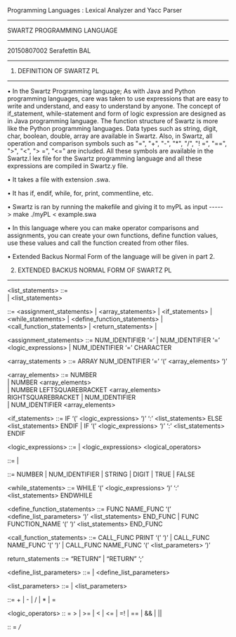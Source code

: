 Programming  Languages : Lexical Analyzer and Yacc Parser
***********************************************************
SWARTZ PROGRAMMING LANGUAGE
***********************************************************
20150807002 Serafettin BAL
***********************************************************




1. DEFINITION OF SWARTZ PL
***************************

• In the Swartz Programming language; As with Java and Python programming languages, care was taken to 
use expressions that are easy to write and understand, and easy to understand by anyone. The concept
of if_statement, while-statement and form of logic expression are designed as in Java programming
language. The function structure of Swartz is more like the Python programming languages. Data types 
such as string, digit, char, boolean, double, array are available in Swartz. Also, in Swartz, all
operation and comparison symbols such as "=", "+", "-", "*", "/", "! =", "==", ">", "<", "> =", "<="
are included. All these symbols are available in the Swartz.l lex file for the Swartz programming
language and all these expressions are compiled in Swartz.y file.

• It takes a file with extension .swa. 

• It has if, endif, while, for, print, commentline, etc.

• Swartz is ran by running the makefile and giving it to myPL as input -----> make ./myPL < example.swa

• In this language where you can make operator comparisons and assignments, you can create your own 
functions, define function values, use these values ​​and call the function created from other files.

• Extended Backus Normal Form of the language will be given in part 2.
 


2. EXTENDED BACKUS NORMAL FORM OF SWARTZ PL
********************************************

<list_statements>  ::=  <statements>  
  |  <list_statements> <statements> 

<statements>  ::=  <assignment_statements>
  |  <array_statements>
  |  <if_statements>
  |  <while_statements>
  |  <define_function_statements>
  |  <call_function_statements>
  |  <return_statements>
  |  <expressions>

<assignment_statements>  ::=  NUM_IDENTIFIER  ‘=’ <expressions> 
  |  NUM_IDENTIFIER ‘=’ <logic_expressions> 
  |  NUM_IDENTIFIER ‘=’ CHARACTER

<array_statements >  ::=  ARRAY NUM_IDENTIFIER ‘=’  ‘(’  <array_elements>  ‘)’

<array_elements>  ::=  NUMBER  
  |  NUMBER  <array_elements>  
  |  NUMBER LEFTSQUAREBRACKET <array_elements> RIGHTSQUAREBRACKET
  |  NUM_IDENTIFIER  
  |  NUM_IDENTIFIER  <array_elements>

<if_statements>  ::=  IF ‘(’ <logic_expressions> ‘)’ ‘:’ <list_statements> ELSE <list_statements> ENDIF
                    | IF ‘(’ <logic_expressions> ‘)’ ‘:’ <list_statements> ENDIF

<logic_expressions>  ::=  <terms>  | <logic_expressions> <logical_operators> <terms>
			
                            
<expressions>  ::=  <terms>  | <expressions> <operators> <terms>

<terms>  ::=  NUMBER  | NUM_IDENTIFIER  | STRING  | DIGIT |  TRUE  | FALSE

<while_statements>   ::=   WHILE ‘(’ <logic_expressions> ‘)’ ‘:’ <list_statements> ENDWHILE

<define_function_statements>   ::=   FUNC NAME_FUNC ‘(’ <define_list_parameters> ‘)’ <list_statements> END_FUNC 
  |  FUNC FUNCTION_NAME ‘(’ ‘)’ <list_statements> END_FUNC

<call_function_statements>  ::=   CALL_FUNC PRINT ‘(’ <expressions> ‘)’
  |   CALL_FUNC NAME_FUNC ‘(’  ‘)’
  |   CALL_FUNC NAME_FUNC ‘(’  <list_parameters>  ‘)’

return_statements  ::=  “RETURN” <expressions>  |  “RETURN”  ‘;’

<define_list_parameters>  ::=  <terms>  |  <terms> <define_list_parameters>

<list_parameters>  ::=  <terms>  |  <terms> <list_parameters>

<operators>  ::=  +  |  -  |  /  |   *  |  = 

<logic_operators>  ::  =  >  |  >=  |  <  |  <=  |  =!  |  ==  |  &&  |  ||

<commentlines> :: = */*
